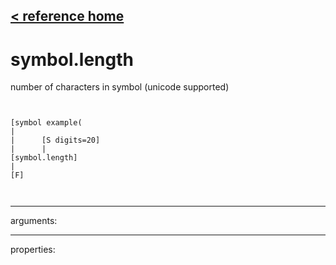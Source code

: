 [< reference home](ceammc_lib.html)
---

# symbol.length


number of characters in symbol (unicode supported)

```


[symbol example(
|
|      [S digits=20]
|      |
[symbol.length]
|
[F]

            
```

---
arguments:


---
properties:


